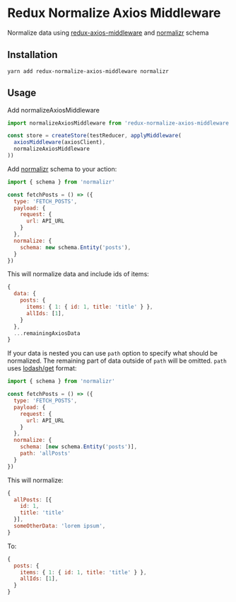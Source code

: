 # Redux Normalize Axios Middleware

Normalize data using [redux-axios-middleware](https://github.com/svrcekmichal/redux-axios-middleware) and [normalizr](https://github.com/paularmstrong/normalizr) schema

## Installation
`yarn add redux-normalize-axios-middleware normalizr`

## Usage
Add normalizeAxiosMiddleware
```js
import normalizeAxiosMiddleware from 'redux-normalize-axios-middleware'

const store = createStore(testReducer, applyMiddleware(
  axiosMiddleware(axiosClient),
  normalizeAxiosMiddleware
))
```

Add [normalizr](https://github.com/paularmstrong/normalizr) schema to your action:
```js
import { schema } from 'normalizr'

const fetchPosts = () => ({
  type: 'FETCH_POSTS',
  payload: {
    request: {
      url: API_URL
    }
  },
  normalize: {
    schema: new schema.Entity('posts'),
  }
})
```

This will normalize data and include ids of items:
```js
{
  data: {
    posts: {
      items: { 1: { id: 1, title: 'title' } },
      allIds: [1],
    }
  },
  ...remainingAxiosData
}
```

If your data is nested you can use `path` option to specify what should be normalized. The remaining part of data outside of `path` will be omitted. `path` uses [lodash/get](https://lodash.com/docs/4.17.10#get) format:
```js
import { schema } from 'normalizr'

const fetchPosts = () => ({
  type: 'FETCH_POSTS',
  payload: {
    request: {
      url: API_URL
    }
  },
  normalize: {
    schema: [new schema.Entity('posts')],
    path: 'allPosts'
  }
})
```
This will normalize:
```js
{
  allPosts: [{
    id: 1,
    title: 'title'
  }],
  someOtherData: 'lorem ipsum',
}
```
To:
```js
{
  posts: {
    items: { 1: { id: 1, title: 'title' } },
    allIds: [1],
  }
}
```
